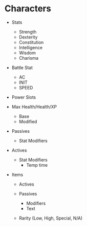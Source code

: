 # Characters
- Stats
  - Strength
  - Dexterity
  - Constitution
  - Intelligence
  - Wisdom
  - Charisma

- Battle Stat
  - AC
  - INIT
  - SPEED

- Power Slots

- Max Health/Health/XP

  - Base
  - Modified

- Passives
  - Stat Modifiers

- Actives
  - Stat Modifiers
    - Temp time

- Items
  - Actives
  - Passives
    - Modifiers
    - Text

  - Rarity (Low, High, Special, N/A)